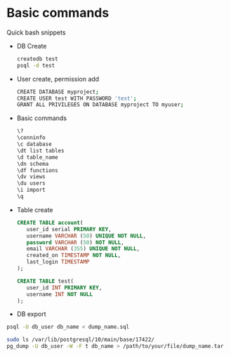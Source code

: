 
# Basic commands

Quick bash snippets

- DB Create
   ```bash
   createdb test
   psql -d test
   ```

- User create, permission add
   ```bash
   CREATE DATABASE myproject;
   CREATE USER test WITH PASSWORD 'test';
   GRANT ALL PRIVILEGES ON DATABASE myproject TO myuser;
   ```

- Basic commands
   ```bash
   \?
   \conninfo
   \c database
   \dt list tables
   \d table_name
   \dn schema
   \df functions
   \dv views
   \du users
   \i import
   \q
   ```

- Table create
   ```sql
   CREATE TABLE account(
      user_id serial PRIMARY KEY,
      username VARCHAR (50) UNIQUE NOT NULL,
      password VARCHAR (50) NOT NULL,
      email VARCHAR (355) UNIQUE NOT NULL,
      created_on TIMESTAMP NOT NULL,
      last_login TIMESTAMP
   );

   CREATE TABLE test(
      user_id INT PRIMARY KEY,
      username INT NOT NULL
   );
   ```

- DB export

```bash
psql -U db_user db_name < dump_name.sql

sudo ls /var/lib/postgresql/10/main/base/17422/
pg_dump -U db_user -W -F t db_name > /path/to/your/file/dump_name.tar
```